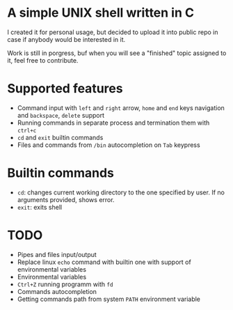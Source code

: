 # A simple UNIX shell written in C

I created it for personal usage, but decided to upload it into public repo in case if anybody would be interested in it.

Work is still in porgress, buf when you will see a "finished" topic assigned to it, feel free to contribute.

# Supported features
* Command input with `left` and `right` arrow, `home` and `end` keys navigation and `backspace`, `delete` support
* Running commands in separate process and termination them with `ctrl+c`
* `cd` and `exit` builtin commands
* Files and commands from `/bin` autocompletion on `Tab` keypress

# Builtin commands
* `cd`: changes current working directory to the one specified by user. If no arguments provided, shows error.
* `exit`: exits shell
  
# TODO
* Pipes and files input/output
* Replace linux `echo` command with builtin one with support of environmental variables
* Environmental variables
* `Ctrl+Z` running programm with `fd`
* Commands autocompletion
* Getting commands path from system `PATH` environment variable 